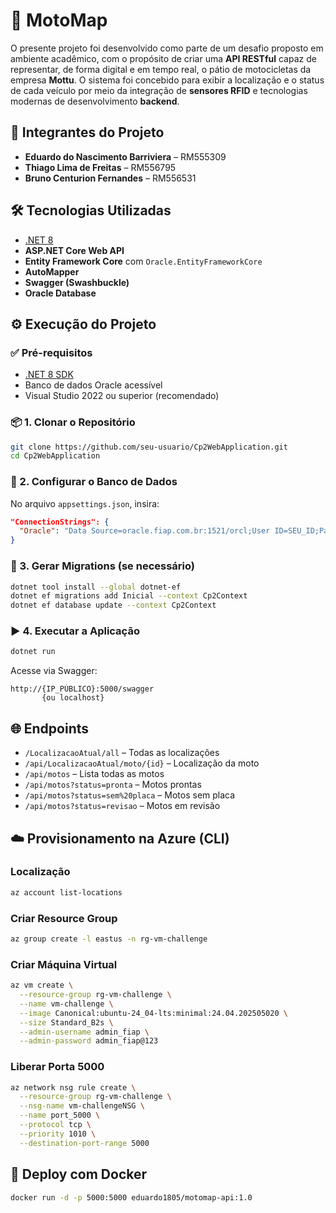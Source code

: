 
# 🛵 MotoMap

O presente projeto foi desenvolvido como parte de um desafio proposto em ambiente acadêmico, com o propósito de criar uma **API RESTful** capaz de representar, de forma digital e em tempo real, o pátio de motocicletas da empresa **Mottu**. O sistema foi concebido para exibir a localização e o status de cada veículo por meio da integração de **sensores RFID** e tecnologias modernas de desenvolvimento **backend**.

## 👥 Integrantes do Projeto

- **Eduardo do Nascimento Barriviera** – RM555309  
- **Thiago Lima de Freitas** – RM556795  
- **Bruno Centurion Fernandes** – RM556531  

## 🛠️ Tecnologias Utilizadas

- [.NET 8](https://dotnet.microsoft.com/)  
- **ASP.NET Core Web API**  
- **Entity Framework Core** com `Oracle.EntityFrameworkCore`  
- **AutoMapper**  
- **Swagger (Swashbuckle)**  
- **Oracle Database**

## ⚙️ Execução do Projeto

### ✅ Pré-requisitos

- [.NET 8 SDK](https://dotnet.microsoft.com/en-us/download/dotnet/8.0)  
- Banco de dados Oracle acessível  
- Visual Studio 2022 ou superior (recomendado)

### 📦 1. Clonar o Repositório

```bash
git clone https://github.com/seu-usuario/Cp2WebApplication.git
cd Cp2WebApplication
```

### 🔧 2. Configurar o Banco de Dados

No arquivo `appsettings.json`, insira:

```json
"ConnectionStrings": {
  "Oracle": "Data Source=oracle.fiap.com.br:1521/orcl;User ID=SEU_ID;Password=SUA_PASSWORD"
}
```

### 🧱 3. Gerar Migrations (se necessário)

```bash
dotnet tool install --global dotnet-ef
dotnet ef migrations add Inicial --context Cp2Context
dotnet ef database update --context Cp2Context
```

### ▶️ 4. Executar a Aplicação

```bash
dotnet run
```

Acesse via Swagger:  
```
http://{IP_PÚBLICO}:5000/swagger
       {ou localhost}
```

## 🌐 Endpoints

- `/LocalizacaoAtual/all` – Todas as localizações  
- `/api/LocalizacaoAtual/moto/{id}` – Localização da moto  
- `/api/motos` – Lista todas as motos  
- `/api/motos?status=pronta` – Motos prontas  
- `/api/motos?status=sem%20placa` – Motos sem placa  
- `/api/motos?status=revisao` – Motos em revisão  

## ☁️ Provisionamento na Azure (CLI)

### Localização

```bash
az account list-locations
```

### Criar Resource Group

```bash
az group create -l eastus -n rg-vm-challenge
```

### Criar Máquina Virtual

```bash
az vm create \
  --resource-group rg-vm-challenge \
  --name vm-challenge \
  --image Canonical:ubuntu-24_04-lts:minimal:24.04.202505020 \
  --size Standard_B2s \
  --admin-username admin_fiap \
  --admin-password admin_fiap@123
```

### Liberar Porta 5000

```bash
az network nsg rule create \
  --resource-group rg-vm-challenge \
  --nsg-name vm-challengeNSG \
  --name port_5000 \
  --protocol tcp \
  --priority 1010 \
  --destination-port-range 5000
```

## 🐳 Deploy com Docker

```bash
docker run -d -p 5000:5000 eduardo1805/motomap-api:1.0
```
